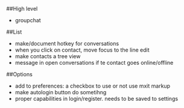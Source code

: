 ##High level
* groupchat

##List
* make/document hotkey for conversations
* when you click on contact, move focus to the line edit
* make contacts a tree view
* message in open conversations if te contact goes online/offline

##Options
* add to preferences: a checkbox to use or not use mxit markup
* make autologin button do sometihng
* proper capabilities in login/register. needs to be saved to settings
